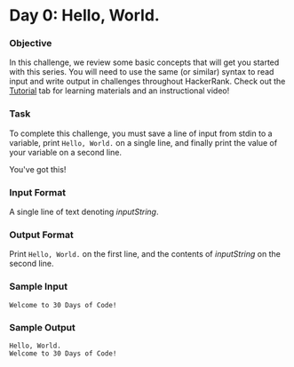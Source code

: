 # Day 0: Hello, World.

### Objective

In this challenge, we review some basic concepts that will get you started with this series.
You will need to use the same (or similar) syntax to read input and write output in challenges throughout HackerRank.
Check out the [Tutorial](https://www.hackerrank.com/challenges/30-hello-world/tutorial)
tab for learning materials and an instructional video!

### Task

To complete this challenge, you must save a line of input from stdin to a variable,
print `Hello, World.` on a single line,
and finally print the value of your variable on a second line.

You've got this!

### Input Format

A single line of text denoting _inputString_.

### Output Format

Print `Hello, World.` on the first line,
and the contents of _inputString_ on the second line.

### Sample Input
```
Welcome to 30 Days of Code!
```
### Sample Output
```
Hello, World.
Welcome to 30 Days of Code!
```
